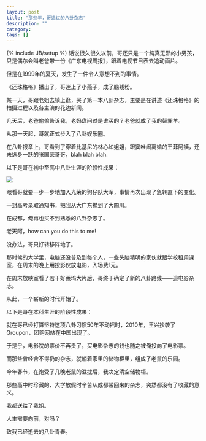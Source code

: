```yaml
---
layout: post
title: "那些年，哥追过的八卦杂志"
description: ""
category: 
tags: []
---
```

{% include JB/setup %}
话说很久很久以前，哥还只是一个纯真无邪的小男孩，只是偶尔会叫老爸带一份《广东电视周报》，跟着电视节目表去追动画片。

但是在1999年的夏天，发生了一件令人意想不到的事情。

《还珠格格》播出了，哥迷上了小燕子，成了脑残粉。

<!--more-->

某一天，哥跟老姐去镇上逛，买了第一本八卦杂志，主要是在讲述《还珠格格》的拍摄过程以及各主演的花边新闻。

几天后，老爸偷偷告诉我，老妈盘问过是谁买的？老爸就成了我的替罪羊。


从那一天起，哥就正式步入了八卦娱乐圈。

在八卦报章上，哥看到了穿着比基尼的林心如姐姐，跟窦唯闹离婚的王菲阿姨，还未纵身一跃的张国荣哥哥，blah blah blah.

以下是哥在初中至高中八卦生涯的阶段性成果：

![](https://raw.github.com/TTgogogo/ttgogogo.github.com/master/images/magazine1.jpg)

眼看哥就要一步一步地加入光荣的狗仔队大军，事情再次出现了急转直下的变化。

一封高考录取通知书，把我从大广东撵到了大四川。

在成都，俺再也买不到熟悉的八卦杂志了。

老天阿，how can you do this to me!

没办法，哥只好转移阵地了。


那时候的大学里，电脑还没普及到每个人，一些头脑精明的家伙就跟学校租用课室，在周末的晚上用投影仪放电影，入场费1元。

在周末放映室看了若干好莱坞大片后，哥终于确定了新的八卦路线——追电影杂志。

从此，一个崭新的时代开始了。

以下是哥在本科生涯的阶段性成果：

就在哥已经打算坚持这项八卦习惯50年不动摇时，2010年，王兴抄袭了Groupon，团购网站在中国出现了。

于是乎，电影院的票价不再贵了，买电影杂志的钱也随之被俺投向了电影票。
      
而那些曾经舍不得扔的杂志，就躺着家里的储物柜里，组成了老鼠的乐园。

今年春节，在饱受了几晚老鼠的滋扰后，我决定清空储物柜。

那些高中时珍藏的、大学放假时辛苦从成都带回来的杂志，突然都没有了收藏的意义。

我都送给了我姐。

人生需要向前，对吗？

致我已经逝去的八卦青春。
